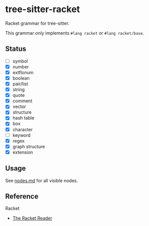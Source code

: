 # tree-sitter-racket

Racket grammar for tree-sitter.

This grammar only implements `#lang racket` or `#lang racket/base`.

## Status

- [ ] symbol
- [x] number
- [x] extflonum
- [x] boolean
- [x] pair/list
- [x] string
- [x] quote
- [x] comment
- [x] vector
- [x] structure
- [x] hash table
- [x] box
- [x] character
- [ ] keyword
- [x] regex
- [x] graph structure
- [x] extension

## Usage

See [nodes.md](./nodes.md) for all visible nodes.

## Reference

Racket

- [The Racket Reader](https://docs.racket-lang.org/reference/reader.html)

